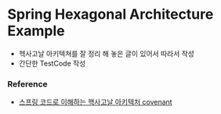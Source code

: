 # Spring Hexagonal Architecture Example
* 헥사고날 아키텍쳐를 잘 정리 해 놓은 글이 있어서 따라서 작성
* 간단한 TestCode 작성
### Reference
* [스프링 코드로 이해하는 핵사고날 아키텍처 covenant](https://covenant.tistory.com/258)